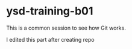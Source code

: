 # ysd-training-b01
This is a common session to see how Git works. 

I edited this part after creating repo

